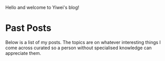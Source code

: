 Hello and welcome to Yiwei's blog! <br> 

# Past Posts

Below is a list of my posts. The topics are on whatever interesting things I come across curated so a person without specialised knowledge can appreciate them.


